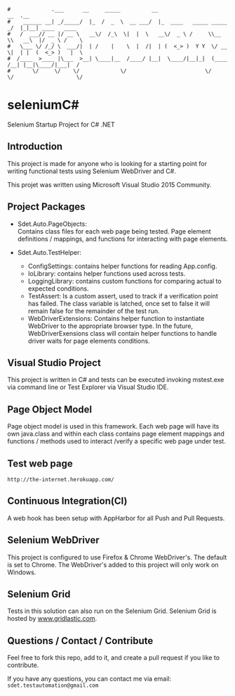 ```                                                                      
#             .___      __     _____          __                         __  .__               
#    ______ __| _/_____/  |_  /  _  \  __ ___/  |_  ____   _____ _____ _/  |_|__| ____   ____  
#   /  ___// __ |/ __ \   __\/  /_\  \|  |  \   __\/  _ \ /     \\__  \\   __\  |/  _ \ /    \ 
#   \___ \/ /_/ \  ___/|  | /    |    \  |  /|  | (  <_> )  Y Y  \/ __ \|  | |  (  <_> )   |  \
#  /____  >____ |\___  >__| \____|__  /____/ |__|  \____/|__|_|  (____  /__| |__|\____/|___|  /
#       \/     \/    \/             \/                         \/     \/                    \/ 
```

# seleniumC#
Selenium Startup Project for C# .NET


Introduction
------------
This project is made for anyone who is looking for a starting point for writing functional tests using Selenium WebDriver and C#.

This projet was written using Microsoft Visual Studio 2015 Community.   


Project Packages
-----
* Sdet.Auto.PageObjects:  
Contains class files for each web page being tested.  Page element definitions / mappings, and functions for interacting with page elements.

* Sdet.Auto.TestHelper:  
    - ConfigSettings: contains helper functions for reading App.config.  
    - IoLibrary: contains helper functions used across tests.  
    - LoggingLibrary: contains custom functions for comparing actual to expected conditions.  
    - TestAssert: Is a custom assert, used to track if a verification point has failed.  The class variable is latched, once set to false it will remain false for the remainder of the test run. 
    - WebDriverExtensions: Contains helper function to instantiate WebDriver to the appropriate browser type.  In the future, WebDriverExensions class will contain helper functions to handle driver waits for page elements conditions. 


Visual Studio Project
-----
This project is written in C# and tests can be executed invoking mstest.exe via command line or Test Explorer via Visual Studio IDE. 


Page Object Model
-----
Page object model is used in this framework.  Each web page will have its own java.class and within each class contains page element mappings and functions / methods used to interact /verify a specific web page under test.  


Test web page
-----
    http://the-internet.herokuapp.com/    
        
Continuous Integration(CI)
------------
A web hook has been setup with AppHarbor for all Push and Pull Requests.
 
 
Selenium WebDriver
------------
This project is configured to use Firefox & Chrome WebDriver's.  The default is set to Chrome.  The WebDriver's added to this project will only work on Windows.  


Selenium Grid
------------
Tests in this solution can also run on the Selenium Grid.  Selenium Grid is hosted by www.gridlastic.com.

Questions / Contact / Contribute
------------
Feel free to fork this repo, add to it, and create a pull request if you like to contribute.  

If you have any questions, you can contact me via email: `sdet.testautomation@gmail.com`
